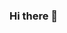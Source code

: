 ### Hi there 👋

<!--
**GeesaraJayasuriya/GeesaraJayasuriya** is a ✨ _special_ ✨ repository because its `README.md` (this file) appears on your GitHub profile.

Here are some ideas to get you started:
--this is my first uploaded project git hub--

--pure css with responsive navbar--


